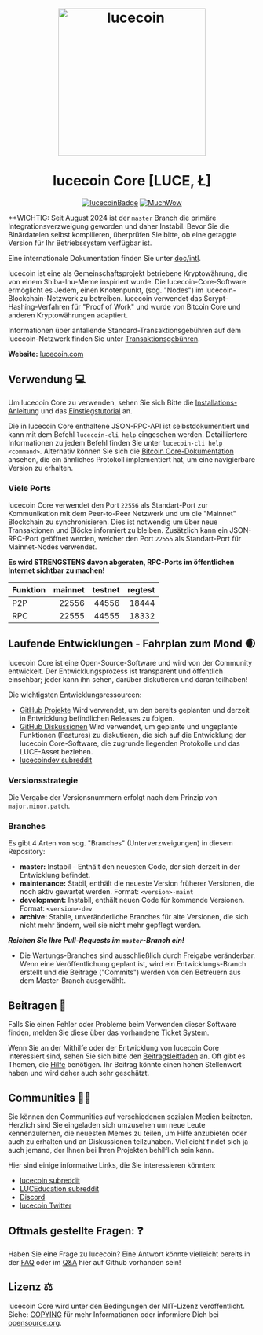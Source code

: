 <h1 align="center">
<img src="https://static.tumblr.com/ppdj5y9/Ae9mxmxtp/300coin.png" alt="lucecoin" width="300"/>
<br/><br/>
lucecoin Core [LUCE, Ł]  
</h1>

<div align="center">

[![lucecoinBadge](https://img.shields.io/badge/LUCE-Coin-yellow.svg)](https://lucecoin.com)
[![MuchWow](https://img.shields.io/badge/Much-Wow-yellow.svg)](https://lucecoin.com)

</div>

**WICHTIG: Seit August 2024 ist der `master` Branch die primäre Integrationsverzweigung geworden und daher Instabil.
Bevor Sie die Binärdateien selbst kompilieren, überprüfen Sie bitte, ob eine getaggte Version für Ihr Betriebssystem verfügbar ist.
 
Eine internationale Dokumentation finden Sie unter [doc/intl](doc/intl/README.md).
 
lucecoin ist eine als Gemeinschaftsprojekt betriebene Kryptowährung, die von einem Shiba-Inu-Meme inspiriert wurde.
Die lucecoin-Core-Software ermöglicht es Jedem, einen Knotenpunkt, (sog. "Nodes") im lucecoin-Blockchain-Netzwerk zu betreiben.
lucecoin verwendet das Scrypt-Hashing-Verfahren für "Proof of Work" und wurde von Bitcoin Core und anderen Kryptowährungen adaptiert.
 
Informationen über anfallende Standard-Transaktionsgebühren auf dem lucecoin-Netzwerk finden Sie unter [Transaktionsgebühren](doc/fee-recommendation.md).

**Website:** [lucecoin.com](https://lucecoin.com)
 
## Verwendung 💻
 
Um lucecoin Core zu verwenden, sehen Sie sich Bitte die [Installations-Anleitung](INSTALL.md) und das [Einstiegstutorial](doc/getting-started.md) an.
 
Die in lucecoin Core enthaltene JSON-RPC-API ist selbstdokumentiert und kann mit dem Befehl `lucecoin-cli help` eingesehen werden. Detailliertere Informationen zu jedem Befehl finden Sie unter `lucecoin-cli help <command>`. Alternativ können Sie sich die [Bitcoin Core-Dokumentation](https://developer.bitcoin.org/reference/rpc/) ansehen, die ein ähnliches Protokoll implementiert hat, um eine navigierbare Version zu erhalten.
 
### Viele Ports

lucecoin Core verwendet den Port `22556` als Standart-Port zur Kommunikation
mit dem Peer-to-Peer Netzwerk und um die "Mainnet" Blockchain zu synchronisieren.
Dies ist notwendig um über neue Transaktionen und Blöcke informiert zu bleiben.
Zusätzlich kann ein JSON-RPC-Port geöffnet werden, welcher den Port `22555` als Standart-Port für Mainnet-Nodes verwendet.

**Es wird STRENGSTENS davon abgeraten, RPC-Ports im öffentlichen Internet sichtbar zu machen!**

| Funktion | mainnet | testnet | regtest |
| :------- | ------: | ------: | ------: |
| P2P      |   22556 |   44556 |   18444 |
| RPC      |   22555 |   44555 |   18332 |

## Laufende Entwicklungen - Fahrplan zum Mond 🌒

lucecoin Core ist eine Open-Source-Software und wird von der Community entwickelt.
Der Entwicklungsprozess ist transparent und öffentlich einsehbar; jeder kann ihn sehen, darüber diskutieren und daran teilhaben!

Die wichtigsten Entwicklungsressourcen:

* [GitHub Projekte](https://github.com/lucecoin/lucecoin/projects) 
  Wird verwendet, um den bereits geplanten und derzeit in Entwicklung befindlichen Releases zu folgen.
* [GitHub Diskussionen](https://github.com/lucecoin/lucecoin/discussions)
  Wird verwendet, um geplante und ungeplante Funktionen (Features) zu diskutieren, die sich auf die Entwicklung der lucecoin Core-Software, die zugrunde liegenden Protokolle und das LUCE-Asset beziehen.
* [lucecoindev subreddit](https://www.reddit.com/r/lucecoindev/)

### Versionsstrategie

Die Vergabe der Versionsnummern erfolgt nach dem Prinzip von ```major.minor.patch```.

### Branches
Es gibt 4 Arten von sog. "Branches" (Unterverzweigungen) in diesem Repository:

- **master:** Instabil - Enthält den neuesten Code, der sich derzeit in der Entwicklung befindet.
- **maintenance:** Stabil, enthält die neueste Version früherer Versionen, die noch aktiv gewartet werden. Format: ```<version>-maint```
- **development:** Instabil, enthält neuen Code für kommende Versionen. Format: ```<version>-dev```
- **archive:** Stabile, unveränderliche Branches für alte Versionen, die sich nicht mehr ändern, weil sie nicht mehr gepflegt werden.

***Reichen Sie Ihre Pull-Requests im `master`-Branch ein!***

* Die Wartungs-Branches sind ausschließlich durch Freigabe veränderbar. Wenn eine Veröffentlichung geplant ist, wird ein Entwicklungs-Branch erstellt und die Beitrage ("Commits") werden von den Betreuern aus dem Master-Branch ausgewählt.

## Beitragen 🤝
 
Falls Sie einen Fehler oder Probleme beim Verwenden dieser Software finden, melden Sie diese über das vorhandene [Ticket System](https://github.com/lucecoin/lucecoin/issues/new?assignees=&labels=bug&template=bug_report.md&title=%5Bbug%5D+).
 
Wenn Sie an der Mithilfe oder der Entwicklung von lucecoin Core interessiert sind, sehen Sie sich bitte den [Beitragsleitfaden](CONTRIBUTING.md) an.
Oft gibt es Themen, die [Hilfe](https://github.com/lucecoin/lucecoin/labels/help%20wanted) benötigen. Ihr Beitrag könnte einen hohen Stellenwert haben und wird daher auch sehr geschätzt.
 
## Communities 🚀🍾
 
Sie können den Communities auf verschiedenen sozialen Medien beitreten.
Herzlich sind Sie eingeladen sich umzusehen um neue Leute kennenzulernen, die neuesten Memes zu teilen, um Hilfe anzubieten oder auch zu erhalten und an Diskussionen teilzuhaben.
Vielleicht findet sich ja auch jemand, der Ihnen bei Ihren Projekten behilflich sein kann.
 
Hier sind einige informative Links, die Sie interessieren könnten:
 
* [lucecoin subreddit](https://www.reddit.com/r/lucecoin/)
* [LUCEducation subreddit](https://www.reddit.com/r/LUCEducation/)
* [Discord](https://discord.gg/lucecoin)
* [lucecoin Twitter](https://twitter.com/lucecoin) 
 
## Oftmals gestellte Fragen: ❓
 
Haben Sie eine Frage zu lucecoin? Eine Antwort könnte vielleicht bereits in der [FAQ](doc/FAQ.md) oder im
[Q&A](https://github.com/lucecoin/lucecoin/discussions/categories/q-a) hier auf Github vorhanden sein!
 
## Lizenz ⚖️
 
lucecoin Core wird unter den Bedingungen der MIT-Lizenz veröffentlicht.
Siehe: [COPYING](COPYING) für mehr Informationen oder informiere Dich bei [opensource.org](https://opensource.org/licenses/MIT).
